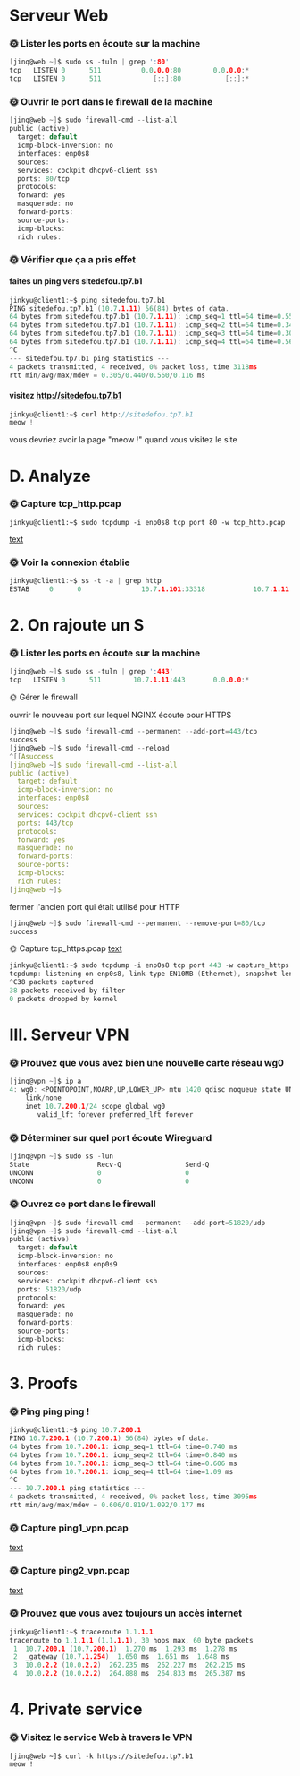 # Serveur Web

### 🌞 Lister les ports en écoute sur la machine
```c
[jinq@web ~]$ sudo ss -tuln | grep ':80'
tcp   LISTEN 0      511          0.0.0.0:80        0.0.0.0:*
tcp   LISTEN 0      511             [::]:80           [::]:*
```

### 🌞 Ouvrir le port dans le firewall de la machine
```c
[jinq@web ~]$ sudo firewall-cmd --list-all
public (active)
  target: default
  icmp-block-inversion: no
  interfaces: enp0s8
  sources:
  services: cockpit dhcpv6-client ssh
  ports: 80/tcp
  protocols:
  forward: yes
  masquerade: no
  forward-ports:
  source-ports:
  icmp-blocks:
  rich rules:
  ```


### 🌞 Vérifier que ça a pris effet

#### faites un ping vers sitedefou.tp7.b1
```c
jinkyu@client1:~$ ping sitedefou.tp7.b1
PING sitedefou.tp7.b1 (10.7.1.11) 56(84) bytes of data.
64 bytes from sitedefou.tp7.b1 (10.7.1.11): icmp_seq=1 ttl=64 time=0.551 ms
64 bytes from sitedefou.tp7.b1 (10.7.1.11): icmp_seq=2 ttl=64 time=0.345 ms
64 bytes from sitedefou.tp7.b1 (10.7.1.11): icmp_seq=3 ttl=64 time=0.305 ms
64 bytes from sitedefou.tp7.b1 (10.7.1.11): icmp_seq=4 ttl=64 time=0.560 ms
^C
--- sitedefou.tp7.b1 ping statistics ---
4 packets transmitted, 4 received, 0% packet loss, time 3118ms
rtt min/avg/max/mdev = 0.305/0.440/0.560/0.116 ms
```

#### visitez http://sitedefou.tp7.b1
```c
jinkyu@client1:~$ curl http://sitedefou.tp7.b1
meow !
```
vous devriez avoir la page "meow !" quand vous visitez le site

# D. Analyze

### 🌞 Capture tcp_http.pcap
```
jinkyu@client1:~$ sudo tcpdump -i enp0s8 tcp port 80 -w tcp_http.pcap
```
[text](tcp_http.pcap)

### 🌞 Voir la connexion établie

```c
jinkyu@client1:~$ ss -t -a | grep http
ESTAB     0      0               10.7.1.101:33318            10.7.1.11:http
```


# 2. On rajoute un S

### 🌞 Lister les ports en écoute sur la machine
```c
[jinq@web ~]$ sudo ss -tuln | grep ':443'
tcp   LISTEN 0      511        10.7.1.11:443       0.0.0.0:*
```

🌞 Gérer le firewall

ouvrir le nouveau port sur lequel NGINX écoute pour HTTPS
```c
[jinq@web ~]$ sudo firewall-cmd --permanent --add-port=443/tcp
success
[jinq@web ~]$ sudo firewall-cmd --reload
^[[Asuccess
[jinq@web ~]$ sudo firewall-cmd --list-all
public (active)
  target: default
  icmp-block-inversion: no
  interfaces: enp0s8
  sources:
  services: cockpit dhcpv6-client ssh
  ports: 443/tcp
  protocols:
  forward: yes
  masquerade: no
  forward-ports:
  source-ports:
  icmp-blocks:
  rich rules:
[jinq@web ~]$
```

fermer l'ancien port qui était utilisé pour HTTP
```c
[jinq@web ~]$ sudo firewall-cmd --permanent --remove-port=80/tcp
success
```


🌞 Capture tcp_https.pcap
[text](capture_https.pcap)
```c
jinkyu@client1:~$ sudo tcpdump -i enp0s8 tcp port 443 -w capture_https.pcap
tcpdump: listening on enp0s8, link-type EN10MB (Ethernet), snapshot length 262144 bytes
^C38 packets captured
38 packets received by filter
0 packets dropped by kernel
```


# III. Serveur VPN

### 🌞 Prouvez que vous avez bien une nouvelle carte réseau wg0
```c
[jinq@vpn ~]$ ip a
4: wg0: <POINTOPOINT,NOARP,UP,LOWER_UP> mtu 1420 qdisc noqueue state UNKNOWN group default qlen 1000
    link/none
    inet 10.7.200.1/24 scope global wg0
       valid_lft forever preferred_lft forever
```

### 🌞 Déterminer sur quel port écoute Wireguard

```c
[jinq@vpn ~]$ sudo ss -lun
State                 Recv-Q                Send-Q                               Local Address:Port                                  Peer Address:Port                Process
UNCONN                0                     0                                          0.0.0.0:51820                                      0.0.0.0:*
UNCONN                0                     0                                             [::]:51820                                         [::]:*
```

### 🌞 Ouvrez ce port dans le firewall
```c
[jinq@vpn ~]$ sudo firewall-cmd --permanent --add-port=51820/udp
[jinq@vpn ~]$ sudo firewall-cmd --list-all
public (active)
  target: default
  icmp-block-inversion: no
  interfaces: enp0s8 enp0s9
  sources:
  services: cockpit dhcpv6-client ssh
  ports: 51820/udp
  protocols:
  forward: yes
  masquerade: no
  forward-ports:
  source-ports:
  icmp-blocks:
  rich rules:

```
# 3. Proofs

### 🌞 Ping ping ping !
```c
jinkyu@client1:~$ ping 10.7.200.1
PING 10.7.200.1 (10.7.200.1) 56(84) bytes of data.
64 bytes from 10.7.200.1: icmp_seq=1 ttl=64 time=0.740 ms
64 bytes from 10.7.200.1: icmp_seq=2 ttl=64 time=0.840 ms
64 bytes from 10.7.200.1: icmp_seq=3 ttl=64 time=0.606 ms
64 bytes from 10.7.200.1: icmp_seq=4 ttl=64 time=1.09 ms
^C
--- 10.7.200.1 ping statistics ---
4 packets transmitted, 4 received, 0% packet loss, time 3095ms
rtt min/avg/max/mdev = 0.606/0.819/1.092/0.177 ms
```


### 🌞 Capture ping1_vpn.pcap
[text](ping1_vpn.pcap)

### 🌞 Capture ping2_vpn.pcap
[text](ping1_vpn.pcap)

### 🌞 Prouvez que vous avez toujours un accès internet
```c
jinkyu@client1:~$ traceroute 1.1.1.1
traceroute to 1.1.1.1 (1.1.1.1), 30 hops max, 60 byte packets
 1  10.7.200.1 (10.7.200.1)  1.270 ms  1.293 ms  1.278 ms
 2  _gateway (10.7.1.254)  1.650 ms  1.651 ms  1.648 ms
 3  10.0.2.2 (10.0.2.2)  262.235 ms  262.227 ms  262.215 ms
 4  10.0.2.2 (10.0.2.2)  264.888 ms  264.833 ms  265.387 ms
```

# 4. Private service

### 🌞 Visitez le service Web à travers le VPN

```
[jinq@web ~]$ curl -k https://sitedefou.tp7.b1
meow !
```
